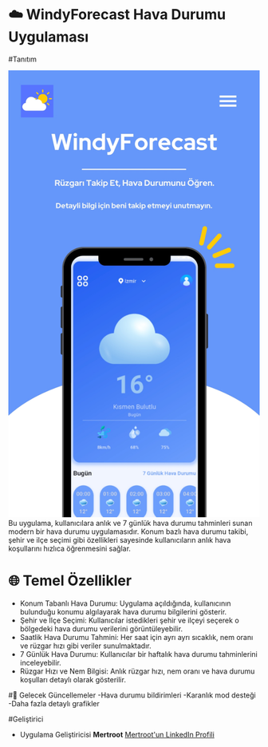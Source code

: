 # ☁️ WindyForecast Hava Durumu Uygulaması

#Tanıtım 


![Hava Durumu Uygulaması](./assets/WindyForecastReklam.jpg)
Bu uygulama, kullanıcılara anlık ve 7 günlük hava durumu tahminleri sunan modern bir hava durumu uygulamasıdır. Konum bazlı hava durumu takibi, şehir ve ilçe seçimi gibi özellikleri sayesinde kullanıcıların anlık hava koşullarını hızlıca öğrenmesini sağlar.

# 🌐 Temel Özellikler
- Konum Tabanlı Hava Durumu: Uygulama açıldığında, kullanıcının bulunduğu konumu algılayarak hava durumu bilgilerini gösterir.
- Şehir ve İlçe Seçimi: Kullanıcılar istedikleri şehir ve ilçeyi seçerek o bölgedeki hava durumu verilerini görüntüleyebilir.
- Saatlik Hava Durumu Tahmini: Her saat için ayrı ayrı sıcaklık, nem oranı ve rüzgar hızı gibi veriler sunulmaktadır.
- 7 Günlük Hava Durumu: Kullanıcılar bir haftalık hava durumu tahminlerini inceleyebilir.
- Rüzgar Hızı ve Nem Bilgisi: Anlık rüzgar hızı, nem oranı ve hava durumu koşulları detaylı olarak gösterilir.

#🚀 Gelecek Güncellemeler
-Hava durumu bildirimleri
-Karanlık mod desteği
-Daha fazla detaylı grafikler

#Geliştirici
- Uygulama Geliştiricisi **Mertroot** [Mertroot'un LinkedIn Profili](https://www.linkedin.com/in/mertbacara/)



